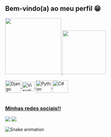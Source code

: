 ## Bem-vindo(a) ao meu perfil 😁

 <div>
   <a href="https://github.com/Gustavo1910">
   <img height="180em" src="https://github-readme-stats.vercel.app/api?username=Gustavo191&show_icons=true&theme=tokyonight&include_all_commits=true&count_private=true"/>
   <img height="140em" src="https://github-readme-stats.vercel.app/api/top-langs/?username=Gustavo191&layout=compact&langs_count=6&theme=tokyonight"/>

</div>
<div style="display: inline_block"><br>
  <img align="center" alt="Django" height="40" width="50"src="https://cdn.jsdelivr.net/gh/devicons/devicon/icons/django/django-plain-wordmark.svg" />
  <img align="center" alt="Visual" height="30" width="40"src="https://cdn.jsdelivr.net/gh/devicons/devicon/icons/vscode/vscode-original.svg" /> 
  <img align="center" alt="Python" height="40" width="50"src="https://cdn.jsdelivr.net/gh/devicons/devicon/icons/python/python-original-wordmark.svg" />
  <img align="center" alt="C#" height="40" width="50"src="https://cdn.jsdelivr.net/gh/devicons/devicon/icons/csharp/csharp-original.svg" />
          
</div>
 
 <br>
 
  ### Minhas redes sociais!!
 
<div> 
  <a href="https://instagram.com/_oliveira.exe" target="_blank"><img src="https://img.shields.io/badge/-Instagram-%23E4405F?style=for-the-badge&logo=instagram&logoColor=white" target="_blank"></a>
  <a href = "mailto:wolftenis271108@gmail.com"><img src="https://img.shields.io/badge/-Gmail-%23333?style=for-the-badge&logo=gmail&logoColor=white" target="_blank"></a>
 
  ![Snake animation](https://github.com/Gustavo1910/Gustavo1910/blob/output/github-contribution-grid-snake.svg)

</div>
